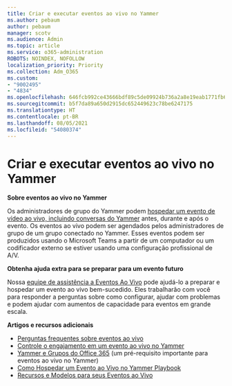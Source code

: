 ```yaml
---
title: Criar e executar eventos ao vivo no Yammer
ms.author: pebaum
author: pebaum
manager: scotv
ms.audience: Admin
ms.topic: article
ms.service: o365-administration
ROBOTS: NOINDEX, NOFOLLOW
localization_priority: Priority
ms.collection: Adm_O365
ms.custom:
- "9002495"
- "4834"
ms.openlocfilehash: 646fcb992ce43666bdf89c5de09924b736a2a8e19eab1771fb6b320b22310eb6
ms.sourcegitcommit: b5f7da89a650d2915dc652449623c78be6247175
ms.translationtype: HT
ms.contentlocale: pt-BR
ms.lasthandoff: 08/05/2021
ms.locfileid: "54080374"
---
```

# <a name="create-and-run-live-events-in-yammer"></a>Criar e executar eventos ao vivo no Yammer

**Sobre eventos ao vivo no Yammer**

Os administradores de grupo do Yammer podem [hospedar um evento de vídeo ao vivo, incluindo conversas do Yammer](https://docs.microsoft.com/yammer/manage-yammer-groups/yammer-live-events) antes, durante e após o evento. Os eventos ao vivo podem ser agendados pelos administradores de grupo de um grupo conectado no Yammer. Esses eventos podem ser produzidos usando o Microsoft Teams a partir de um computador ou um codificador externo se estiver usando uma configuração profissional de A/V.

**Obtenha ajuda extra para se preparar para um evento futuro**

Nossa [equipe de assistência a Eventos Ao Vivo](https://aka.ms/AA87gbh) pode ajudá-lo a preparar e hospedar um evento ao vivo bem-sucedido. Eles trabalharão com você para responder a perguntas sobre como configurar, ajudar com problemas e podem ajudar com aumentos de capacidade para eventos em grande escala.

**Artigos e recursos adicionais**

- [Perguntas frequentes sobre eventos ao vivo](https://support.office.com/article/43bbd59d-a734-4c8f-923d-6a239d137d34)
- [Controle o engajamento em um evento ao vivo no Yammer](https://support.office.com/article/drive-engagement-in-a-yammer-live-event-c0244ad8-6dcb-419c-add9-2e4a00543412?ui=en-US&rs=en-US&ad=US)
- [Yammer e Grupos do Office 365](https://docs.microsoft.com/yammer/manage-yammer-groups/yammer-and-office-365-groups) (um pré-requisito importante para eventos ao vivo no Yammer)
- [Como Hospedar um Evento ao Vivo no Yammer Playbook](https://aka.ms/LiveEventsinYammerplaybook)
- [Recursos e Modelos para seus Eventos ao Vivo](https://aka.ms/LiveEventYammerTemplates)
